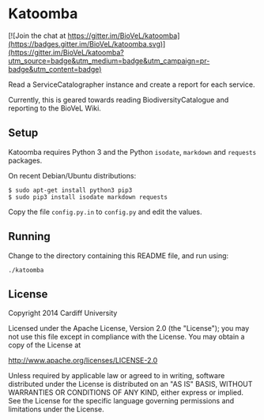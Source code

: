 # Katoomba

[![Join the chat at https://gitter.im/BioVeL/katoomba](https://badges.gitter.im/BioVeL/katoomba.svg)](https://gitter.im/BioVeL/katoomba?utm_source=badge&utm_medium=badge&utm_campaign=pr-badge&utm_content=badge)

Read a ServiceCatalographer instance and create a report for each service.

Currently, this is geared towards reading BiodiversityCatalogue and reporting
to the BioVeL Wiki.

## Setup
Katoomba requires Python 3 and the Python `isodate`, `markdown` and `requests` packages.

On recent Debian/Ubuntu distributions:
```
$ sudo apt-get install python3 pip3
$ sudo pip3 install isodate markdown requests
```

Copy the file `config.py.in` to `config.py` and edit the values.

## Running

Change to the directory containing this README file, and run using:
```
./katoomba
```

## License

Copyright 2014 Cardiff University

Licensed under the Apache License, Version 2.0 (the "License");
you may not use this file except in compliance with the License.
You may obtain a copy of the License at

   http://www.apache.org/licenses/LICENSE-2.0

Unless required by applicable law or agreed to in writing, software
distributed under the License is distributed on an "AS IS" BASIS,
WITHOUT WARRANTIES OR CONDITIONS OF ANY KIND, either express or implied.
See the License for the specific language governing permissions and
limitations under the License.
